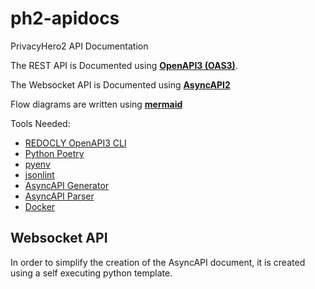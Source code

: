 # ph2-apidocs

PrivacyHero2 API Documentation

The REST API is Documented using
**[OpenAPI3 (OAS3)](https://spec.openapis.org/oas/v3.0.3)**.

The Websocket API is Documented using **[AsyncAPI2](https://www.asyncapi.com)**

Flow diagrams are written using **[mermaid](https://mermaid-js.github.io/mermaid/)**

Tools Needed:

* [REDOCLY OpenAPI3 CLI](https://github.com/Redocly/openapi-cli)
* [Python Poetry](https://python-poetry.org/)
* [pyenv](https://github.com/pyenv/pyenv)
* [jsonlint](https://github.com/zaach/jsonlint)
* [AsyncAPI Generator](https://github.com/asyncapi/generator)
* [AsyncAPI Parser](https://github.com/asyncapi/parser-js)
* [Docker](https://www.docker.com)

## Websocket API

In order to simplify the creation of the AsyncAPI document, it is created using
a self executing python template.
